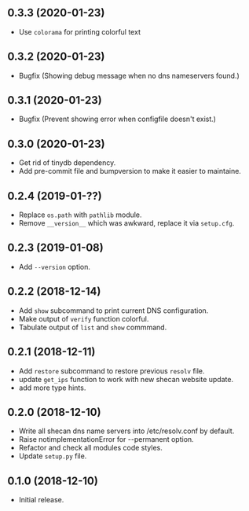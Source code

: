 ## 0.3.3 (2020-01-23)

- Use `colorama` for printing colorful text

## 0.3.2 (2020-01-23)

- Bugfix (Showing debug message when no dns nameservers found.)

## 0.3.1 (2020-01-23)

- Bugfix (Prevent showing error when configfile doesn't exist.)

## 0.3.0 (2020-01-23)

- Get rid of tinydb dependency.
- Add pre-commit file and bumpversion to make it easier to maintaine.

## 0.2.4 (2019-01-??)

- Replace `os.path` with `pathlib` module.
- Remove `__version__` which was awkward, replace it via `setup.cfg`.

## 0.2.3 (2019-01-08)

- Add `--version` option.

## 0.2.2 (2018-12-14)

- Add `show` subcommand to print current DNS configuration.
- Make output of `verify` function colorful.
- Tabulate output of `list` and `show` commmand.

## 0.2.1 (2018-12-11)

- Add `restore` subcommand to restore previous `resolv` file.
- update `get_ips` function to work with new shecan website update.
- add more type hints.

## 0.2.0 (2018-12-10)

- Write all shecan dns name servers into /etc/resolv.conf by default.
- Raise notimplementationError for --permanent option.
- Refactor and check all modules code styles.
- Update `setup.py` file.

## 0.1.0 (2018-12-10)

- Initial release.
